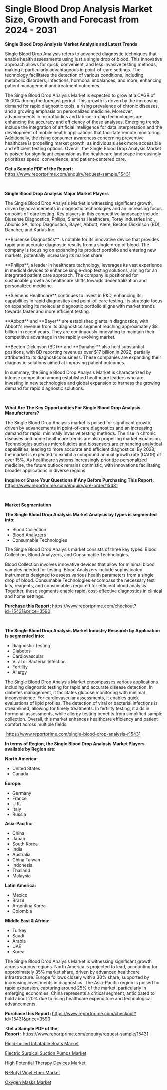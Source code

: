 <p><h1>Single Blood Drop Analysis Market Size, Growth and Forecast from 2024 - 2031</h1></p><p><strong>Single Blood Drop Analysis Market Analysis and Latest Trends</strong></p>
<p><p>Single Blood Drop Analysis refers to advanced diagnostic techniques that enable health assessments using just a single drop of blood. This innovative approach allows for quick, convenient, and less invasive testing methods, making it particularly advantageous in point-of-care settings. The technology facilitates the detection of various conditions, including metabolic disorders, infections, hormonal imbalances, and more, enhancing patient management and treatment outcomes.</p><p>The Single Blood Drop Analysis Market is expected to grow at a CAGR of 15.00% during the forecast period. This growth is driven by the increasing demand for rapid diagnostic tools, a rising prevalence of chronic diseases, and a growing emphasis on personalized medicine. Moreover, advancements in microfluidics and lab-on-a-chip technologies are enhancing the accuracy and efficiency of these analyses. Emerging trends include the integration of artificial intelligence for data interpretation and the development of mobile health applications that facilitate remote monitoring. Additionally, the rising consumer awareness concerning preventive healthcare is propelling market growth, as individuals seek more accessible and efficient testing options. Overall, the Single Blood Drop Analysis Market is poised for significant expansion as the healthcare landscape increasingly prioritizes speed, convenience, and patient-centered care.</p></p>
<p><strong>Get a Sample PDF of the Report:&nbsp;</strong> <a href="https://www.reportprime.com/enquiry/request-sample/15431?utm_campaign=1471&utm_medium=2&utm_source=Github&utm_content=ia&utm_term=11102024&utm_id=single-blood-drop-analysis">https://www.reportprime.com/enquiry/request-sample/15431</a></p>
<p>&nbsp;</p>
<p><strong>Single Blood Drop Analysis Major Market Players</strong></p>
<p><p>The Single Blood Drop Analysis Market is witnessing significant growth, driven by advancements in diagnostic technologies and an increasing focus on point-of-care testing. Key players in this competitive landscape include Blusense Diagnostics, Philips, Siemens Healthcare, Toray Industries Inc., Abionic SA, 1drop Diagnostics, Bayer, Abbott, Alere, Becton Dickinson (BD), Danaher, and Karius Inc.</p><p>**Blusense Diagnostics** is notable for its innovative device that provides rapid and accurate diagnostic results from a single drop of blood. The company is focusing on expanding its product portfolio and entering new markets, potentially increasing its market share.</p><p>**Philips**, a leader in healthcare technology, leverages its vast experience in medical devices to enhance single-drop testing solutions, aiming for an integrated patient care approach. The company is positioned for sustainable growth as healthcare shifts towards decentralization and personalized medicine.</p><p>**Siemens Healthcare** continues to invest in R&D, enhancing its capabilities in rapid diagnostics and point-of-care testing. Its strategic focus on expanding its molecular diagnostic portfolio aligns with market trends towards faster and more efficient testing.</p><p>**Abbott** and **Bayer** are established giants in diagnostics, with Abbott's revenue from its diagnostics segment reaching approximately $8 billion in recent years. They are continuously innovating to maintain their competitive advantage in the rapidly evolving market.</p><p>**Becton Dickinson (BD)** and **Danaher** also hold substantial positions, with BD reporting revenues over $17 billion in 2022, partially attributed to its diagnostics business. These companies are expanding their diagnostic solutions aimed at improving patient outcomes.</p><p>In summary, the Single Blood Drop Analysis Market is characterized by intense competition among established healthcare leaders who are investing in new technologies and global expansion to harness the growing demand for rapid diagnostic solutions.</p></p>
<p>&nbsp;</p>
<p><strong>What Are The Key Opportunities For Single Blood Drop Analysis Manufacturers?</strong></p>
<p><p>The Single Blood Drop Analysis market is poised for significant growth, driven by advancements in point-of-care diagnostics and an increasing demand for rapid, minimally invasive testing methods. The rise in chronic diseases and home healthcare trends are also propelling market expansion. Technologies such as microfluidics and biosensors are enhancing analytical capabilities, leading to more accurate and efficient diagnostics. By 2028, the market is expected to exhibit a compound annual growth rate (CAGR) of over 15%. As healthcare systems increasingly prioritize personalized medicine, the future outlook remains optimistic, with innovations facilitating broader applications in diverse regions.</p></p>
<p><strong>Inquire or Share Your Questions If Any Before Purchasing This Report:</strong> <a href="https://www.reportprime.com/enquiry/pre-order/15431?utm_campaign=1471&utm_medium=2&utm_source=Github&utm_content=ia&utm_term=11102024&utm_id=single-blood-drop-analysis">https://www.reportprime.com/enquiry/pre-order/15431</a></p>
<p>&nbsp;</p>
<p><strong>Market Segmentation</strong></p>
<p><strong>The Single Blood Drop Analysis Market Analysis by types is segmented into:</strong></p>
<p><ul><li>Blood Collection</li><li>Blood Analyzers</li><li>Consumable Technologies</li></ul></p>
<p><p>The Single Blood Drop Analysis market consists of three key types: Blood Collection, Blood Analyzers, and Consumable Technologies. </p><p>Blood Collection involves innovative devices that allow for minimal blood samples needed for testing. Blood Analyzers include sophisticated instruments designed to assess various health parameters from a single drop of blood. Consumable Technologies encompass the necessary test kits, reagents, and consumables required for efficient blood analysis. Together, these segments enable rapid, cost-effective diagnostics in clinical and home settings.</p></p>
<p><strong>Purchase this Report:&nbsp;</strong><a href="https://www.reportprime.com/checkout?id=15431&price=3590&utm_campaign=1471&utm_medium=2&utm_source=Github&utm_content=ia&utm_term=11102024&utm_id=single-blood-drop-analysis">https://www.reportprime.com/checkout?id=15431&price=3590</a></p>
<p>&nbsp;</p>
<p><strong>The Single Blood Drop Analysis Market Industry Research by Application is segmented into:</strong></p>
<p><ul><li>diagnostic Testing</li><li>Diabetes</li><li>Cardiovascular</li><li>Viral or Bacterial Infection</li><li>Fertility</li><li>Allergy</li></ul></p>
<p><p>The Single Blood Drop Analysis Market encompasses various applications including diagnostic testing for rapid and accurate disease detection. In diabetes management, it facilitates glucose monitoring with minimal inconvenience. For cardiovascular assessments, it enables quick evaluations of lipid profiles. The detection of viral or bacterial infections is streamlined, allowing for timely treatments. In fertility testing, it aids in hormonal assessments, while allergy testing benefits from simplified sample collection. Overall, this market enhances healthcare efficiency and patient comfort across multiple fields.</p></p>
<p><a href="https://www.reportprime.com/single-blood-drop-analysis-r15431?utm_campaign=1471&utm_medium=2&utm_source=Github&utm_content=ia&utm_term=11102024&utm_id=single-blood-drop-analysis">&nbsp;https://www.reportprime.com/single-blood-drop-analysis-r15431</a></p>
<p><strong>In terms of Region, the Single Blood Drop Analysis Market Players available by Region are:</strong></p>
<p>
    <p> <strong> North America: </strong>
        <ul>
            <li>United States</li>
            <li>Canada</li>
        </ul>
        </p> 
    <p> <strong> Europe: </strong>
        <ul>
            <li>Germany</li>
            <li>France</li>
            <li>U.K.</li>
            <li>Italy</li>
            <li>Russia</li>
        </ul>
        </p> 
    <p> <strong> Asia-Pacific: </strong>
        <ul>
            <li>China</li>
            <li>Japan</li>
            <li>South Korea</li>
            <li>India</li>
            <li>Australia</li>
            <li>China Taiwan</li>
            <li>Indonesia</li>
            <li>Thailand</li>
            <li>Malaysia</li>
        </ul>
        </p> 
    <p> <strong> Latin America: </strong>
        <ul>
            <li>Mexico</li>
            <li>Brazil</li>
            <li>Argentina Korea</li>
            <li>Colombia</li>
        </ul>
        </p> 
    <p> <strong> Middle East & Africa: </strong>
        <ul>
            <li>Turkey</li>
            <li>Saudi</li>
            <li>Arabia</li>
            <li>UAE</li>
            <li>Korea</li>
        </ul>
    </p>
    </p>
<p><p>The Single Blood Drop Analysis Market is witnessing significant growth across various regions. North America is projected to lead, accounting for approximately 35% market share, driven by advanced healthcare infrastructure. Europe follows closely with a 30% share, supported by increasing investments in diagnostics. The Asia-Pacific region is poised for rapid expansion, capturing around 25% of the market, particularly in emerging economies. China represents a critical segment, anticipated to hold about 20% due to rising healthcare expenditure and technological advancements.</p></p>
<p><strong>Purchase this Report: </strong><a href="https://www.reportprime.com/checkout?id=15431&price=3590&utm_campaign=1471&utm_medium=2&utm_source=Github&utm_content=ia&utm_term=11102024&utm_id=single-blood-drop-analysis">https://www.reportprime.com/checkout?id=15431&price=3590</a></p>
<p>&nbsp;<strong>Get a Sample PDF of the Report:&nbsp;&nbsp;</strong><a href="https://www.reportprime.com/enquiry/request-sample/15431?utm_campaign=1471&utm_medium=2&utm_source=Github&utm_content=ia&utm_term=11102024&utm_id=single-blood-drop-analysis">https://www.reportprime.com/enquiry/request-sample/15431</a></p>
<p><strong></strong></p>
<p><p><a href="https://www.linkedin.com/pulse/global-rigid-hulled-inflatable-boats-market-product-types-7nsnc?utm_campaign=1471&utm_medium=2&utm_source=Github&utm_content=ia&utm_term=11102024&utm_id=single-blood-drop-analysis">Rigid-hulled Inflatable Boats Market</a></p><p><a href="https://www.linkedin.com/pulse/global-electric-surgical-suction-pumps-nexus-sector-confluences-o0yhc?utm_campaign=1471&utm_medium=2&utm_source=Github&utm_content=ia&utm_term=11102024&utm_id=single-blood-drop-analysis">Electric Surgical Suction Pumps Market</a></p><p><a href="https://www.linkedin.com/pulse/high-potential-therapy-devices-market-growth-segmentation-anmxc?utm_campaign=1471&utm_medium=2&utm_source=Github&utm_content=ia&utm_term=11102024&utm_id=single-blood-drop-analysis">High Potential Therapy Devices Market</a></p><p><a href="https://www.linkedin.com/pulse/n-butyl-vinyl-ether-market-size-share-analysis-growth-jgwoc?utm_campaign=1471&utm_medium=2&utm_source=Github&utm_content=ia&utm_term=11102024&utm_id=single-blood-drop-analysis">N-Butyl Vinyl Ether Market</a></p><p><a href="https://www.linkedin.com/pulse/unveiling-market-trends-global-oxygen-masks-growth-regional-tlzxc?utm_campaign=1471&utm_medium=2&utm_source=Github&utm_content=ia&utm_term=11102024&utm_id=single-blood-drop-analysis">Oxygen Masks Market</a></p></p>